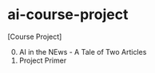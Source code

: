 # ai-course-project

[Course Project]

0. AI in the NEws - A Tale of Two Articles
1. Project Primer
